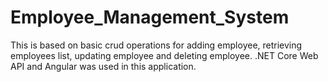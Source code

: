 # Employee_Management_System
This is based on basic crud operations for adding employee, retrieving employees list, updating employee and deleting employee. .NET Core Web API and Angular was used in this application.
